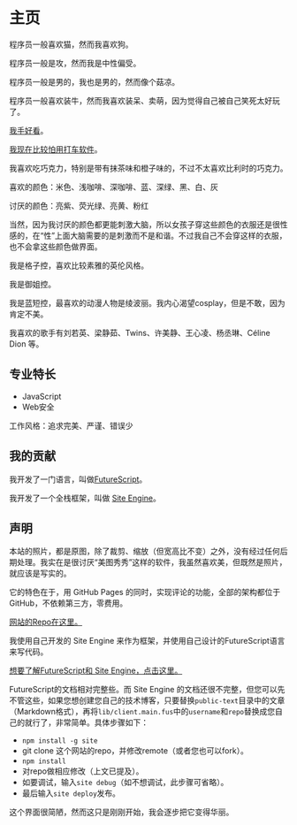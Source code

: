 主页
========

程序员一般喜欢猫，然而我喜欢狗。

程序员一般是攻，然而我是中性偏受。

程序员一般是男的，我也是男的，然而像个菇凉。

程序员一般喜欢装牛，然而我喜欢装呆、卖萌，因为觉得自己被自己笑死太好玩了。

[我手好看](/hand)。

[我现在比较怕用打车软件](/fear-didi)。

我喜欢吃巧克力，特别是带有抹茶味和橙子味的，不过不太喜欢比利时的巧克力。

喜欢的颜色：米色、浅咖啡、深咖啡、蓝、深绿、黑、白、灰

讨厌的颜色：亮紫、荧光绿、亮黄、粉红

当然，因为我讨厌的颜色都更能刺激大脑，所以女孩子穿这些颜色的衣服还是很性感的，在“性”上面大脑需要的是刺激而不是和谐。不过我自己不会穿这样的衣服，也不会拿这些颜色做界面。

我是格子控，喜欢比较素雅的英伦风格。

我是御姐控。

我是蓝短控，最喜欢的动漫人物是绫波丽。我内心渴望cosplay，但是不敢，因为肯定不美。

我喜欢的歌手有刘若英、梁静茹、Twins、许美静、王心凌、杨丞琳、Céline Dion 等。

专业特长
------------

- JavaScript
- Web安全

工作风格：追求完美、严谨、错误少

我的贡献
------------

我开发了一门语言，叫做[FutureScript](https://futurescript.org/)。

我开发了一个全栈框架，叫做 [Site Engine](http://zizisoft.com/site)。

声明
-------

本站的照片，都是原图，除了裁剪、缩放（但宽高比不变）之外，没有经过任何后期处理。我实在是很讨厌“美图秀秀”这样的软件，我虽然喜欢美，但既然是照片，就应该是写实的。

它的特色在于，用 GitHub Pages 的同时，实现评论的功能，全部的架构都位于GitHub，不依赖第三方，零费用。

[网站的Repo在这里。](https://github.com/zhanzhenzhen/zhanzhenzhen.github.io)

我使用自己开发的 Site Engine 来作为框架，并使用自己设计的FutureScript语言来写代码。

[想要了解FutureScript和 Site Engine，点击这里。](https://zizisoft.com/)

FutureScript的文档相对完整些。而 Site Engine 的文档还很不完整，但您可以先不管这些，如果您想创建您自己的技术博客，只要替换`public-text`目录中的文章（Markdown格式），再将`lib/client.main.fus`中的`username`和`repo`替换成您自己的就行了，非常简单。具体步骤如下：

- `npm install -g site`
- git clone 这个网站的repo，并修改remote（或者您也可以fork）。
- `npm install`
- 对repo做相应修改（上文已提及）。
- 如要调试，输入`site debug`（如不想调试，此步骤可省略）。
- 最后输入`site deploy`发布。

这个界面很简陋，然而这只是刚刚开始，我会逐步把它变得华丽。
